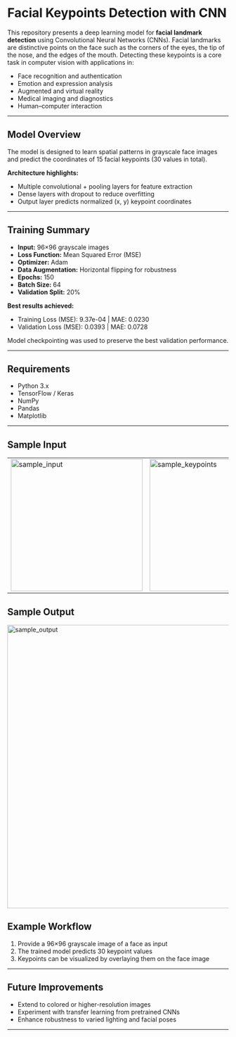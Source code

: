 # Facial Keypoints Detection with CNN

This repository presents a deep learning model for **facial landmark detection** using Convolutional Neural Networks (CNNs). Facial landmarks are distinctive points on the face such as the corners of the eyes, the tip of the nose, and the edges of the mouth. Detecting these keypoints is a core task in computer vision with applications in:

* Face recognition and authentication
* Emotion and expression analysis
* Augmented and virtual reality
* Medical imaging and diagnostics
* Human–computer interaction

---

## Model Overview

The model is designed to learn spatial patterns in grayscale face images and predict the coordinates of 15 facial keypoints (30 values in total).

**Architecture highlights:**

* Multiple convolutional + pooling layers for feature extraction
* Dense layers with dropout to reduce overfitting
* Output layer predicts normalized (x, y) keypoint coordinates

---

## Training Summary

* **Input:** 96×96 grayscale images
* **Loss Function:** Mean Squared Error (MSE)
* **Optimizer:** Adam
* **Data Augmentation:** Horizontal flipping for robustness
* **Epochs:** 150
* **Batch Size:** 64
* **Validation Split:** 20%

**Best results achieved:**

* Training Loss (MSE): 9.37e-04 | MAE: 0.0230
* Validation Loss (MSE): 0.0393 | MAE: 0.0728

Model checkpointing was used to preserve the best validation performance.

---

## Requirements

* Python 3.x
* TensorFlow / Keras
* NumPy
* Pandas
* Matplotlib

---
## Sample Input  

<table>
  <tr>
    <td><img width="300" height="300" alt="sample_input" src="https://github.com/user-attachments/assets/1068ff11-b2fd-48f8-8bdd-0224a66fa213" /></td>
    <td><img width="300" height="300" alt="sample_keypoints" src="https://github.com/user-attachments/assets/d6126c57-dae5-4081-88d5-5cfe6cce37ee" /></td>
  </tr>
</table>


## Sample Output
<img width="860" height="644" alt="sample_output" src="https://github.com/user-attachments/assets/881ac279-a551-44fa-ab94-dfac7c47d071" />


## Example Workflow

1. Provide a 96×96 grayscale image of a face as input
2. The trained model predicts 30 keypoint values
3. Keypoints can be visualized by overlaying them on the face image

---

## Future Improvements

* Extend to colored or higher-resolution images
* Experiment with transfer learning from pretrained CNNs
* Enhance robustness to varied lighting and facial poses

---

